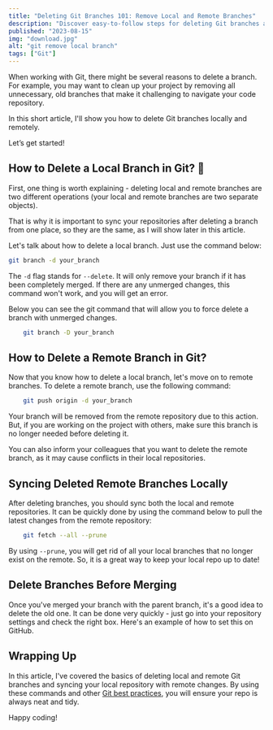 ```yaml
---
title: "Deleting Git Branches 101: Remove Local and Remote Branches"
description: "Discover easy-to-follow steps for deleting Git branches and maintaining an organized repository."
published: "2023-08-15"
img: "download.jpg"
alt: "git remove local branch"
tags: ["Git"]
---
```


When working with Git, there might be several reasons to delete a branch. For example, you may want to clean up your project by removing all unnecessary, old branches that make it challenging to navigate your code repository.

In this short article, I'll show you how to delete Git branches locally and remotely.

Let’s get started!

## How to Delete a Local Branch in Git? 🤔

First, one thing is worth explaining - deleting local and remote branches are two different operations (your local and remote branches are two separate objects).

That is why it is important to sync your repositories after deleting a branch from one place, so they are the same, as I will show later in this article.

Let's talk about how to delete a local branch. Just use the command below:

```bash
git branch -d your_branch
```

The `-d` flag stands for `--delete`. It will only remove your branch if it has been completely merged. If there are any unmerged changes, this command won't work, and you will get an error.

Below you can see the git command that will allow you to force delete a branch with unmerged changes.

```bash
    git branch -D your_branch
```

## How to Delete a Remote Branch in Git?

Now that you know how to delete a local branch, let's move on to remote branches.
To delete a remote branch, use the following command:

```bash
    git push origin -d your_branch
```

Your branch will be removed from the remote repository due to this action. But, if you are working on the project with others, make sure this branch is no longer needed before deleting it.

You can also inform your colleagues that you want to delete the remote branch, as it may cause conflicts in their local repositories.

## Syncing Deleted Remote Branches Locally

After deleting branches, you should sync both the local and remote repositories. It can be quickly done by using the command below to pull the latest changes from the remote repository:

```bash
    git fetch --all --prune
```

By using `--prune`, you will get rid of all your local branches that no longer exist on the remote. So, it is a great way to keep your local repo up to date!

## Delete Branches Before Merging

Once you've merged your branch with the parent branch, it's a good idea to delete the old one. It can be done very quickly - just go into your repository settings and check the right box. Here's an example of how to set this on GitHub.

## Wrapping Up

In this article, I've covered the basics of deleting local and remote Git branches and syncing your local repository with remote changes. By using these commands and other [Git best practices](https://gist.github.com/luismts/495d982e8c5b1a0ced4a57cf3d93cf60), you will ensure your repo is always neat and tidy.

Happy coding!
